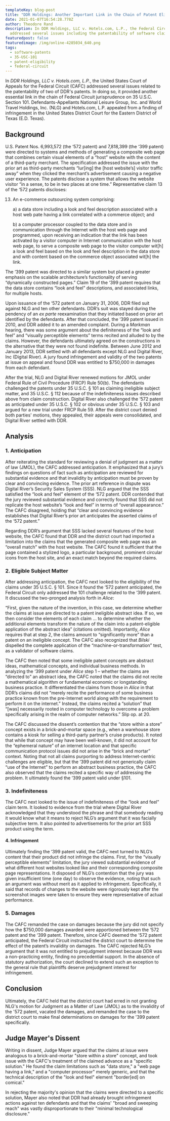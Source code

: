 ```yaml
---
templateKey: blog-post
title: "DDR Holdings: Another Important Link in the Chain of Patent Eligibiltiy"
date: 2021-01-07T16:54:28.778Z
author: Theodore Rand
description: In DDR Holdings, LLC v. Hotels.com, L.P., the Federal Circuit
  addressed several issues including the patentability of software claims.
featuredpost: false
featuredimage: /img/online-4285034_640.png
tags:
  - software-patents
  - 35-USC-101
  - patent-eligibility
  - federal-circuit
---
```

In *DDR Holdings, LLC v. Hotels.com, L.P.*, the United States Court of Appeals for the Federal Circuit (CAFC) addressed several issues related to the patentability of two of DDR's patents. In doing so, it provided another essential link in the chain of Federal Circuit jurisprudence on 35 U.S.C. Section 101. Defendants-Appellants National Leisure Group, Inc. and World Travel Holdings, Inc. (NLG) and Hotels.com, L.P. appealed from a finding of infringement in the United States District Court for the Eastern District of Texas (E.D. Texas).

## Background

U.S. Patent Nos. 6,993,572 (the ‘572 patent) and 7,818,399 (the ‘399 patent) were directed to systems and methods of generating a composite web page that combines certain visual elements of a “host” website with the content of a third-party merchant. The specification addressed the issue with the prior art as third-party merchants “lur\[ing] the \[host website’s] visitor traffic away” when they clicked the merchant’s advertisement causing a negative user experience. The patents disclose a system that allows the website visitor “in a sense, to be in two places at one time.” Representative claim 13 of the ‘572 patents discloses:

13. An e-commerce outsourcing system comprising:

    a) a data store including a look and feel description associated with a host web pate having a link correlated with a commerce object; and

    b) a computer processor coupled to the data store and in communication through the Internet with the host web page and programmed, upon receiving an indication that the link has been activated by a visitor computer in Internet communication with the host web page, to serve a composite web page to the visitor computer wit\[h] a look and feel based on the look and feel description in the data store and with content based on the commerce object associated wit\[h] the link.

The ‘399 patent was directed to a similar system but placed a greater emphasis on the scalable architecture’s functionality of serving “dynamically constructed pages.” Claim 19 of the ‘399 patent requires that the data store contains “look and feel” descriptions, and associated links, for multiple hosts.

Upon issuance of the ‘572 patent on January 31, 2006, DDR filed suit against NLG and ten other defendants. DDR’s suit was stayed during the pendency of an *ex parte* reexamination that they initiated based on prior art identified by the defendants. After that concluded, the ‘399 patent issued in 2010, and DDR added it to an amended complaint. During a *Markman* hearing, there was some argument about the definiteness of the “look and feel” and “visually perceptible elements” terms recited and alluded to by the claims. However, the defendants ultimately agreed on the constructions in the alternative that they were not found indefinite. Between June 2012 and January 2013, DDR settled with all defendants except NLG and Digital River, Inc (Digital River). A jury found infringement and validity of the two patents at issue on appeal and found DDR was entitled to $750,000 in damages from each defendant.

After the trial, NLG and Digital River renewed motions for JMOL under Federal Rule of Civil Procedure (FRCP) Rule 50(b). The defendants challenged the patents under 35 U.S.C. § 101 as claiming ineligible subject matter, and 35 U.S.C. § 112 because of the indefiniteness issues described above from claim construction. Digital River also challenged the ‘572 patent as anticipated under 35 U.S.C. § 102 or obvious under 35 U.S.C. § 103 and argued for a new trial under FRCP Rule 59. After the district court denied both parties' motions, they appealed, their appeals were consolidated, and Digital River settled with DDR.

## Analysis

### 1. Anticipation

After reiterating the standard for reviewing a denial of judgment as a matter of law (JMOL), the CAFC addressed anticipation. It emphasized that a jury’s findings on questions of fact such as anticipation are reviewed for substantial evidence and that invalidity by anticipation must be proven by clear and convincing evidence. The prior art reference in dispute was Digital River’s Security Sales System (SSS). NLG argued that the SSS satisfied the “look and feel” element of the ‘572 patent. DDR contended that the jury reviewed substantial evidence and correctly found that SSS did not replicate the host website’s “look and feel” in terms of “overall appearance.” The CAFC disagreed, holding that “clear and convincing evidence establishes that Digital River’s prior art anticipates the asserted claims of the ‘572 patent.”

Regarding DDR’s argument that SSS lacked several features of the host website, the CAFC found that DDR and the district court had imported a limitation into the claims that the generated composite web page was an “overall match” with the host website. The CAFC found it sufficient that the page contained a stylized logo, a particular background, prominent circular icons from the host site, and an exact match beyond the required claims.

### 2. Eligible Subject Matter

After addressing anticipation, the CAFC next looked to the eligibility of the claims under 35 U.S.C. § 101. Since it found the ‘572 patent anticipated, the Federal Circuit only addressed the 101 challenge related to the ‘399 patent. It discussed the two-pronged analysis forth in *Alice*:

“First, given the nature of the invention, in this case, we determine whether the claims at issue are directed to a patent ineligible abstract idea. If so, we then consider the elements of each claim … to determine whether the additional elements transform the nature of the claim into a patent-eligible application of the abstract idea” (citations omitted). Importantly, *Alice* requires that at step 2, the claims amount to “significantly more” than a patent on an ineligible concept. The CAFC also recognized that *Bilski* dispelled the complete application of the “machine-or-transformation” test, as a validator of software claims.

The CAFC then noted that some ineligible patent concepts are abstract ideas, mathematical concepts, and individual business methods. In analyzing the ‘399 patent under *Alice* step 1 – whether the claims are “directed to” an abstract idea, the CAFC noted that the claims did not recite a mathematical algorithm or fundamental economic or longstanding business practice. It differentiated the claims from those in *Alice* in that DDR’s claims did not “merely recite the performance of some business practice known from the pre-Internet world along with the requirement to perform it on the internet.” Instead, the claims recited a “solution” that “\[was] necessarily rooted in computer technology to overcome a problem specifically arising in the realm of computer networks.” Slip op. at 20.

The CAFC discussed the dissent’s contention that the “store within a store” concept exists in a brick-and-mortar space (e.g., when a warehouse store contains a kiosk for selling a third-party partner’s cruise products). It noted that while that concept may have been well-known, it did not account for the “ephemeral nature” of an internet location and that specific communication protocol issues did not arise in the “brick and mortar” context. Noting that not all claims purporting to address Internet-centric challenges are eligible, but that the ‘399 patent did not generically claim “use of the Internet” to perform an abstract business practice, the CAFC also observed that the claims recited a specific way of addressing the problem. It ultimately found the ‘399 patent valid under §101.

### 3. Indefiniteness

The CAFC next looked to the issue of indefiniteness of the “look and feel” claim term. It looked to evidence from the trial where Digital River acknowledged that they understood the phrase and that somebody reading it would know what it means to reject NLG’s argument that it was facially subjective term. It also pointed to advertisements for the prior art SSS product using the term.

#### 4. Infringement

Ultimately finding the ‘399 patent valid, the CAFC next turned to NLG’s content that their product did not infringe the claims. First, for the “visually perceptible elements” limitation, the jury viewed substantial evidence of what different host websites looked like and their corresponding composite page representations. It disposed of NLG’s contention that the jury was given insufficient time (one day) to observe the evidence, noting that such an argument was without merit as it applied to infringement. Specifically, it said that records of changes to the website were rigorously kept after the screenshot images were taken to ensure they were representative of actual performance.

### 5. Damages

The CAFC remanded the case on damages because the jury did not specify how the $750,000 damages awarded were apportioned between the ‘572 patent and the ‘399 patent. Therefore, since CAFC deemed the '572 patent anticipated, the Federal Circuit instructed the district court to determine the effect of the patent’s invalidity on damages. The CAFC rejected NLG’s argument that it was not entitled to prejudgment interest because DDR was a non-practicing entity, finding no precedential support. In the absence of statutory authorization, the court declined to extend such an exception to the general rule that plaintiffs deserve prejudgment interest for infringement.

## Conclusion

Ultimately, the CAFC held that the district court had erred in not granting NLG's motion for Judgment as a Matter of Law (JMOL) as to the invalidity of the '572 patent, vacated the damages, and remanded the case to the district court to make final determinations on damages for the '399 patent specifically.

## Judge Mayer's Dissent

Writing in dissent, Judge Mayer argued that the claims at issue were analogous to a brick-and-mortar "store within a store" concept, and took issue with the CAFC's treatment of the claimed advance as a "specific solution." He found the claim limitations such as "data store," a "web page having a link," and a "computer processor" merely generic, and that the technical description of the "look and feel" element "border\[ed] on comical."

In rejecting the majority's opinion that the claims were directed to a specific solution, Mayer also noted that DDR had already brought infringement actions against ten defendants and that the claims' "broad and sweeping reach" was vastly disproportionate to their "minimal technological disclosure."